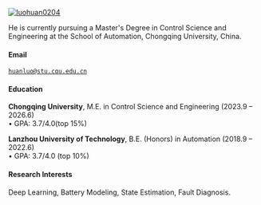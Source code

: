 [![luohuan0204](https://img.shields.io/badge/XX-github-blue?logo=github)](https://github.com/luohuan0204)

He is currently pursuing a Master's Degree in Control Science and Engineering at the School of Automation, Chongqing University, China.

#### Email  
<code>huanluo@stu.cqu.edu.cn</code>  
<!-- <code>luo990204@gmail.com</code> -->

#### Education  
**Chongqing University**, M.E. in Control Science and Engineering (2023.9 – 2026.6)  
• GPA: 3.7/4.0(top 15%)  

<!-- **XX University**, Exchange student <br>  
• As a XX, represented my college as an outstanding student for a XX exchange program.   -->

**Lanzhou University of Technology**, B.E. (Honors) in Automation (2018.9 – 2022.6)  
• GPA: 3.7/4.0 (top 10%)  

#### Research Interests  
Deep Learning, Battery Modeling, State Estimation, Fault Diagnosis.